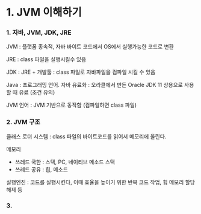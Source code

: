 # 1. JVM 이해하기

### 1. 자바, JVM, JDK, JRE

JVM : 플랫폼 종속적, 자바 바이트 코드에서 OS에서 실행가능한 코드로 변환

JRE : class 파일을 실행시킬수 있음

JDK : JRE + 개발툴 : class 파일로 자바파일을 컴파일 시킬 수 있음

Java : 프로그래밍 언어. 자바 유료화 : 오라클에서 만든 Oracle JDK 11 상용으로 사용할 때 유료 (조건 유의)

JVM 언어 : JVM 기반으로 동작함 (컴파일하면 class 파일)



### 2. JVM 구조

클래스 로더 시스템 : class 파일의 바이트코드를 읽어서 메모리에 올린다.

메모리

- 쓰레드 국한 : 스택, PC, 네이티브 메소드 스택
- 쓰레드 공유 : 힙, 메소드

실행엔진 : 코드를 실행시킨다, 이때 효율을 높이기 위한 반복 코드 작업, 힙 메모리 할당 해제 등



### 3. 
